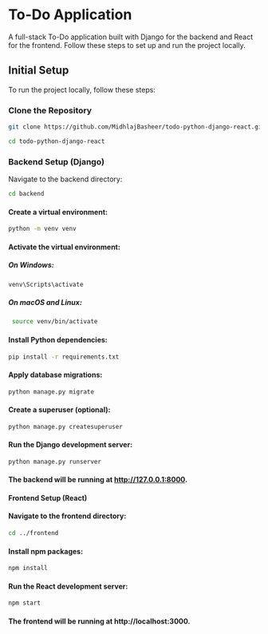 # To-Do Application

A full-stack To-Do application built with Django for the backend and React for the frontend. Follow these steps to set up and run the project locally.

## Initial Setup

To run the project locally, follow these steps:

### Clone the Repository
```bash
git clone https://github.com/MidhlajBasheer/todo-python-django-react.git
 ```
```bash
cd todo-python-django-react
 ```

### Backend Setup (Django)
Navigate to the backend directory:
```bash
cd backend
```
#### Create a virtual environment:

```bash 
python -m venv venv
 ```

#### Activate the virtual environment:

##### On Windows:
```bash
venv\Scripts\activate
 ```

##### On macOS and Linux:
```bash
 source venv/bin/activate 
```

#### Install Python dependencies:
```bash
pip install -r requirements.txt
 ```

#### Apply database migrations:
```bash
python manage.py migrate
```

#### Create a superuser (optional):
```bash
python manage.py createsuperuser
 ```

#### Run the Django development server:
```bash
python manage.py runserver
 ```
#### The backend will be running at http://127.0.0.1:8000.

#### Frontend Setup (React)

#### Navigate to the frontend directory:
```bash
cd ../frontend
 ```

#### Install npm packages:
```bash
npm install
 ```

#### Run the React development server:
```bash
npm start
```
#### The frontend will be running at http://localhost:3000.
